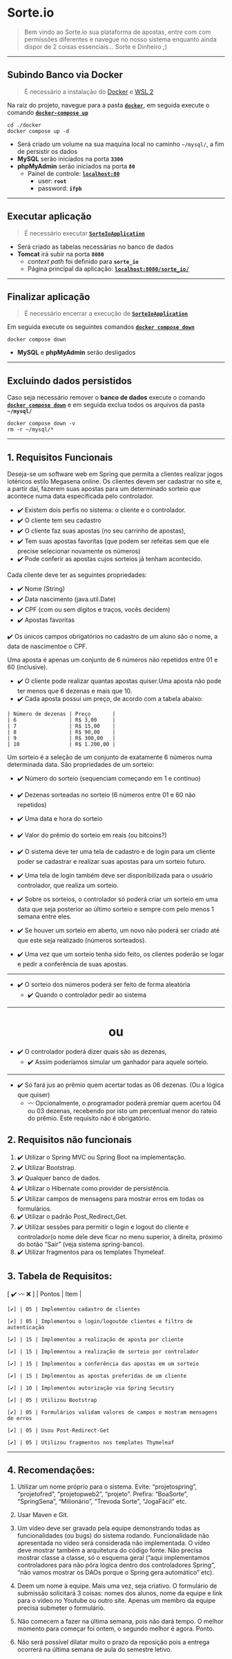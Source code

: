 # Sorte.io
> Bem vindo ao Sorte.io sua plataforma de apostas, entre com 
  com permissões diferentes e navegue no nosso sistema enquanto 
  ainda dispor de 2 coisas essenciais... 
  Sorte e Dinheiro ;)

---

## Subindo Banco via Docker
> É necessário a instalação do [Docker](https://docs.docker.com/get-docker/) e [WSL 2](https://docs.microsoft.com/en-us/windows/wsl/install)

Na raiz do projeto, navegue para a pasta [**`docker`**](./docker/), em seguida execute o comando [**`docker-compose up`**](https://docs.docker.com/engine/reference/commandline/compose_up/)

    cd ./docker
    docker compose up -d

- Será criado um volume na sua maquina local no caminho `~/mysql/`, a fim de persistir os dados
- **MySQL** serão iniciados na porta **`3306`**
- **phpMyAdmin** serão iniciados na porta **`80`**
    - Painel de controle: [**`localhost:80`**](http:localhost:80)
        - user: **`root`**
        - password: **`ifpb`**

---

## Executar aplicação
> É necessário executar [**`SorteIoApplication`**](/src/main/java/br/edu/ifpb/pweb2/sorte_io/SorteIoApplication.java)

- Será criado as tabelas necessárias no banco de dados
- **Tomcat** irá subir na porta **`8080`**
    - *context path* foi definido para **`sorte_io`**
    - Página principal da aplicação: [**`localhost:8080/sorte_io/`**](http:localhost:8080/sorte_io/)

---

## Finalizar aplicação
> É necessário encerrar a execução de [**`SorteIoApplication`**](/src/main/java/br/edu/ifpb/pweb2/sorte_io/SorteIoApplication.java)

Em seguida execute os seguintes comandos [**`docker compose down`**](https://docs.docker.com/engine/reference/commandline/compose_down/)

    docker compose down

- **MySQL** e **phpMyAdmin** serão desligados

---
## Excluindo dados persistidos
Caso seja necessário remover o **banco de dados** execute o comando [**`docker compose down`**](https://docs.docker.com/engine/reference/commandline/compose_down/) e em seguida exclua todos os arquivos da pasta **`~/mysql/`**

    docker compose down -v
    rm -r ~/mysql/*
---

## 1. Requisitos Funcionais

Deseja-se um software web em Spring que permita a clientes realizar jogos lotéricos estilo Megasena online. Os clientes devem ser cadastrar no site e, a partir daí, fazerem suas apostas para um determinado sorteio que acontece numa data especificada pelo controlador.

- ✔️ Existem dois perfis no sistema: o cliente e o controlador. 
- ✔️ O cliente tem seu cadastro
- ✔️ O cliente faz suas apostas (no seu carrinho de apostas), 
- ✔️ Tem suas apostas favoritas (que podem ser refeitas sem que ele precise selecionar novamente os números) 
- ✔️ Pode conferir as apostas cujos sorteios já tenham acontecido.

Cada cliente deve ter as seguintes propriedades:

- ✔️ Nome (String) 
- ✔️ Data nascimento (java.util.Date)
- ✔️ CPF (com ou sem dígitos e traços, vocês decidem) 
- ✔️ Apostas favoritas

✔️ Os únicos campos obrigatórios no cadastro de um aluno são o nome, a data de nascimentoe o CPF. 

Uma aposta é apenas um conjunto de 6 números não repetidos entre 01 e 60 (inclusive).
- ✔️ O cliente pode realizar quantas apostas quiser.Uma aposta não pode ter menos que 6 dezenas e mais que 10. 
- ✔️ Cada aposta possui um preço, de acordo com a tabela abaixo:

```
| Número de dezenas | Preço       |
| 6                 | R$ 3,00     |
| 7                 | R$ 15,00    |
| 8                 | R$ 90,00    |
| 9                 | R$ 300,00   |
| 10                | R$ 1.200,00 |
```

Um sorteio é a seleção de um conjunto de exatamente 6 números numa determinada data. São propriedades de um sorteio:

- ✔️ Número do sorteio (sequenciam começando em 1 e contínuo)
- ✔️ Dezenas sorteadas no sorteio (6 números entre 01 e 60 não repetidos)
- ✔️ Uma data e hora do sorteio
- ✔️ Valor do prêmio do sorteio em reais (ou bitcoins?)

- ✔️ O sistema deve ter uma tela de cadastro e de login para um cliente poder se cadastrar e realizar suas apostas para um sorteio futuro.
- ✔️ Uma tela de login também deve ser disponibilizada para o usuário controlador, que realiza um sorteio. 

- ✔️ Sobre os sorteios, o controlador só poderá criar um sorteio em uma data que seja posterior ao último sorteio e sempre com pelo menos 1 semana entre eles.
- ✔️ Se houver um sorteio em aberto, um novo não poderá ser criado até que este seja realizado (números sorteados).
- ✔️ Uma vez que um sorteio tenha sido feito, os clientes poderão se logar e pedir a conferência de suas apostas. 

---

- ✔️ O sorteio dos números poderá ser feito de forma aleatória
    - ✔️ Quando o controlador pedir ao sistema

---

<div style="text-align:center;"> 
    <h1>ou</h1>
</div>

- ✔️ O controlador poderá dizer quais são as dezenas, 
    - ✔️ Assim poderíamos simular um ganhador para aquele sorteio. 

---

- ✔️ Só fará jus ao prêmio quem acertar todas as 06 dezenas. (Ou a lógica que quiser)
    - 〰 Opcionalmente, o programador poderá premiar quem acertou 04 ou 03 dezenas, recebendo por isto um percentual menor do rateio do prêmio. Este requisito não é obrigatório.


## 2. Requisitos não funcionais

1. ✔️ Utilizar o Spring MVC ou Spring Boot na implementação.
2. ✔️ Utilizar Bootstrap.
3. ✔️ Qualquer banco de dados.
4. ✔️ Utilizar o Hibernate como provider de persistência.
5. ✔️ Utilizar campos de mensagens para mostrar erros em todas os formulários.
6. ✔️ Utilizar o padrão Post_Redirect_Get.
7. ✔️ Utilizar sessões para permitir o login e logout do cliente e controlador(o nome dele deve ficar no menu superior, à direita, próximo do botão “Sair” (veja sistema spring-banco).
8. ✔️ Utilizar fragmentos para os templates Thymeleaf.

## 3. Tabela de Requisitos:
[ ✔️  〰  ❌ ] | Pontos | Item |

    [✔️] | 05 | Implementou cadastro de clientes

    [✔️] | 05 | Implementou o login/logoutde clientes e filtro de autenticação

    [✔️] | 15 | Implementou a realização de aposta por cliente

    [✔️] | 15 | Implementou a realização de sorteio por controlador

    [✔️] | 15 | Implementou a conferência das apostas em um sorteio

    [✔️] | 15 | Implementou as apostas preferidas de um cliente

    [✔️] | 10 | Implementou autorização via Spring Secutiry

    [✔️] | 05 | Utilizou Bootstrap

    [✔️] | 05 | Formulários validam valores de campos e mostram mensagens de erros

    [✔️] | 05 | Usou Post-Redirect-Get

    [✔️] | 05 | Utilizou fragmentos nos templates Thymeleaf

---

## 4. Recomendações:
1. Utilizar um nome próprio para o sistema. Evite: “projetospring”, “projetofred”, “projetopweb2”, “projeto”. Prefira: “BoaSorte”, “SpringSena”, “Milionário”, “Trevoda Sorte”, “JogaFácil” etc.

2. Usar Maven e Git.

3. Um vídeo deve ser gravado pela equipe demonstrando todas as funcionalidades (ou bugs) do sistema rodando. Funcionalidade não apresentada no vídeo será considerada não implementada. O vídeo deve mostrar também a arquitetura do código fonte. Não precisa mostrar classe a classe, só o esquema geral (“aqui implementamos controladores para não pôra lógica dentro dos controladores Spring”, “não vamos mostrar os DAOs porque o Spring gera automático” etc).

4.  Deem um nome à equipe. Mais uma vez, seja criativo. O formulário de submissão solicitará 3 coisas: nomes dos alunos, nome da equipe e link para o vídeo no Youtube ou outro site. Apenas um membro da equipe precisa submeter o formulário.

5. Não comecem a fazer na última semana, pois não dará tempo. O melhor momento para começar foi ontem, o segundo melhor é agora. Ponto.

6. Não será possível dilatar muito o prazo da reposição pois a entrega ocorrerá na última semana de aula do semestre letivo.
